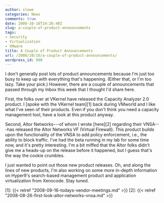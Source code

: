 ```yaml
---
author: slowe
categories: News
comments: true
date: 2008-10-16T14:26:40Z
slug: a-couple-of-product-announcements
tags:
- Security
- Virtualization
- VMware
title: A Couple of Product Announcements
url: /2008/10/16/a-couple-of-product-announcements/
wordpress_id: 990
---
```


I don't generally post lots of product announcements because I'm just too busy to keep up with everything that's happening. (Either that, or I'm too lazy. Take your pick.) However, there are a couple of announcements that passed through my Inbox this week that I thought I'd share here.

First, the folks over at VKernel have released the Capacity Analyzer 2.0 product. I [spoke with the VKernel team][1] back during VMworld and I like what I've seen of their products. Even if you don't think you need a capacity management tool, have a look at this product anyway.

Second, Altor Networks---of whom I wrote [here][2] regarding their VNSA---has released the Altor Networks VF (Virtual Firewall). This product builds upon the functionality of the VNSA to add policy enforcement, i.e., the ability to block traffic. I've had the beta running in my lab for some time now, and it's pretty interesting. I'm a bit miffed that the Altor folks didn't give me a heads-up on the release before it happened, but I guess that's the way the cookie crumbles.

I just wanted to point out those new product releases. Oh, and along the lines of new products, I'm also working on some more in-depth information on Hyper9's search-based management product and application virtualization from Xenocode. Stay tuned.

[1]: {{< relref "2008-09-16-todays-vendor-meetings.md" >}}
[2]: {{< relref "2008-08-26-first-look-altor-networks-vnsa.md" >}}
